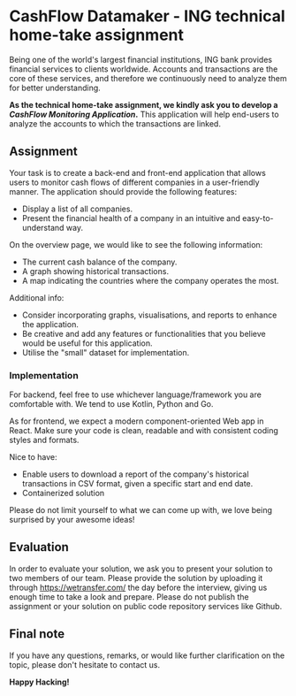 # CashFlow Datamaker - ING technical home-take assignment

Being one of the world's largest financial institutions, ING bank provides financial services to clients worldwide. 
Accounts and transactions are the core of these services, and therefore we continuously need to analyze them for
better understanding.

**As the technical home-take assignment, we kindly ask you to develop a _CashFlow Monitoring Application_.**
This application will help end-users to analyze the accounts to which the transactions are linked.

## Assignment

Your task is to create a back-end and front-end application that allows users to monitor cash flows of different 
companies in a user-friendly manner. The application should provide the following features:

* Display a list of all companies.
* Present the financial health of a company in an intuitive and easy-to-understand way.

On the overview page, we would like to see the following information:

* The current cash balance of the company.
* A graph showing historical transactions.
* A map indicating the countries where the company operates the most.

Additional info:

* Consider incorporating graphs, visualisations, and reports to enhance the application.
* Be creative and add any features or functionalities that you believe would be useful for this application.
* Utilise the "small" dataset for implementation.

### Implementation

For backend, feel free to use whichever language/framework you are comfortable with. 
We tend to use Kotlin, Python and Go. 

As for frontend, we expect a modern component-oriented Web app in React. Make sure your code is clean, readable and
with consistent coding styles and formats. 

Nice to have:
* Enable users to download a report of the company's historical transactions in CSV format, given a specific start and end date.
* Containerized solution

Please do not limit yourself to what we can come up with, we love being surprised by your awesome ideas!

## Evaluation

In order to evaluate your solution, we ask you to present your solution to two members of our team. Please provide 
the solution by uploading it through https://wetransfer.com/ the day before the interview, giving us enough time to
take a look and prepare. Please do not publish the assignment or your solution on public code repository services 
like Github.

## Final note

If you have any questions, remarks, or would like further clarification on the topic, please don't hesitate to contact us.

__Happy Hacking!__
